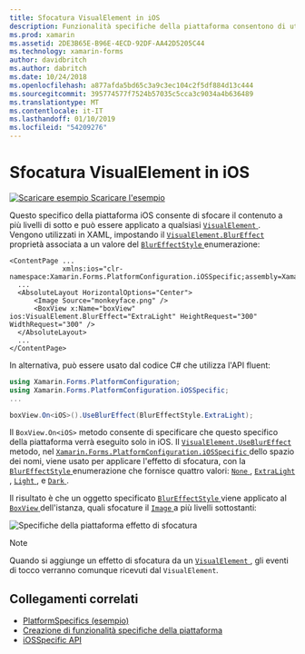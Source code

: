 ```yaml
---
title: Sfocatura VisualElement in iOS
description: Funzionalità specifiche della piattaforma consentono di utilizzare funzionalità che è disponibile solo in una piattaforma specifica, senza implementare renderer personalizzati o gli effetti. Questo articolo illustra come usare iOS specifiche della piattaforma che riguardano un VisualElement sfocatura.
ms.prod: xamarin
ms.assetid: 2DE3B65E-B96E-4ECD-92DF-AA42D5205C44
ms.technology: xamarin-forms
author: davidbritch
ms.author: dabritch
ms.date: 10/24/2018
ms.openlocfilehash: a877afda5bd65c3a9c3ec104c2f5df884d13c444
ms.sourcegitcommit: 395774577f7524b57035c5cca3c9034a4b636489
ms.translationtype: MT
ms.contentlocale: it-IT
ms.lasthandoff: 01/10/2019
ms.locfileid: "54209276"
---
```

# <a name="visualelement-blur-on-ios"></a>Sfocatura VisualElement in iOS

[![Scaricare esempio](~/media/shared/download.png) Scaricare l'esempio](https://developer.xamarin.com/samples/xamarin-forms/userinterface/platformspecifics/)

Questo specifico della piattaforma iOS consente di sfocare il contenuto a più livelli di sotto e può essere applicato a qualsiasi [ `VisualElement` ](xref:Xamarin.Forms.VisualElement). Vengono utilizzati in XAML, impostando il [ `VisualElement.BlurEffect` ](xref:Xamarin.Forms.PlatformConfiguration.iOSSpecific.VisualElement.BlurEffectProperty) proprietà associata a un valore del [ `BlurEffectStyle` ](xref:Xamarin.Forms.PlatformConfiguration.iOSSpecific.BlurEffectStyle) enumerazione:

```xaml
<ContentPage ...
             xmlns:ios="clr-namespace:Xamarin.Forms.PlatformConfiguration.iOSSpecific;assembly=Xamarin.Forms.Core">
  ...
  <AbsoluteLayout HorizontalOptions="Center">
      <Image Source="monkeyface.png" />
      <BoxView x:Name="boxView" ios:VisualElement.BlurEffect="ExtraLight" HeightRequest="300" WidthRequest="300" />
  </AbsoluteLayout>
  ...
</ContentPage>
```

In alternativa, può essere usato dal codice C# che utilizza l'API fluent:

```csharp
using Xamarin.Forms.PlatformConfiguration;
using Xamarin.Forms.PlatformConfiguration.iOSSpecific;
...

boxView.On<iOS>().UseBlurEffect(BlurEffectStyle.ExtraLight);
```

Il `BoxView.On<iOS>` metodo consente di specificare che questo specifico della piattaforma verrà eseguito solo in iOS. Il [ `VisualElement.UseBlurEffect` ](xref:Xamarin.Forms.PlatformConfiguration.iOSSpecific.VisualElement.UseBlurEffect(Xamarin.Forms.IPlatformElementConfiguration{Xamarin.Forms.PlatformConfiguration.iOS,Xamarin.Forms.VisualElement},Xamarin.Forms.PlatformConfiguration.iOSSpecific.BlurEffectStyle)) metodo, nel [ `Xamarin.Forms.PlatformConfiguration.iOSSpecific` ](xref:Xamarin.Forms.PlatformConfiguration.iOSSpecific) dello spazio dei nomi, viene usato per applicare l'effetto di sfocatura, con la [ `BlurEffectStyle` ](xref:Xamarin.Forms.PlatformConfiguration.iOSSpecific.BlurEffectStyle) enumerazione che fornisce quattro valori: [ `None` ](xref:Xamarin.Forms.PlatformConfiguration.iOSSpecific.BlurEffectStyle.None), [ `ExtraLight` ](xref:Xamarin.Forms.PlatformConfiguration.iOSSpecific.BlurEffectStyle.ExtraLight), [ `Light` ](xref:Xamarin.Forms.PlatformConfiguration.iOSSpecific.BlurEffectStyle.Light), e [ `Dark` ](xref:Xamarin.Forms.PlatformConfiguration.iOSSpecific.BlurEffectStyle.Dark).

Il risultato è che un oggetto specificato [ `BlurEffectStyle` ](xref:Xamarin.Forms.PlatformConfiguration.iOSSpecific.BlurEffectStyle) viene applicato al [ `BoxView` ](xref:Xamarin.Forms.BoxView) dell'istanza, quali sfocature il [ `Image` ](xref:Xamarin.Forms.Image) a più livelli sottostanti:

![](applying-blur-images/blur-effect.png "Specifiche della piattaforma effetto di sfocatura")

> [!NOTE]
> Quando si aggiunge un effetto di sfocatura da un [ `VisualElement` ](xref:Xamarin.Forms.VisualElement), gli eventi di tocco verranno comunque ricevuti dal `VisualElement`.

## <a name="related-links"></a>Collegamenti correlati

- [PlatformSpecifics (esempio)](https://developer.xamarin.com/samples/xamarin-forms/userinterface/platformspecifics/)
- [Creazione di funzionalità specifiche della piattaforma](~/xamarin-forms/platform/platform-specifics/index.md#creating-platform-specifics)
- [iOSSpecific API](xref:Xamarin.Forms.PlatformConfiguration.iOSSpecific)
